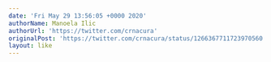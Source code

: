 ```yaml
---
date: 'Fri May 29 13:56:05 +0000 2020'
authorName: Manoela Ilic
authorUrl: 'https://twitter.com/crnacura'
originalPost: 'https://twitter.com/crnacura/status/1266367711723970560'
layout: like
---
```

